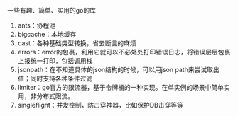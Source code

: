 一些有趣、简单、实用的go的库
1. ants：协程池
2. bigcache：本地缓存
3. cast：各种基础类型转换，省去断言的麻烦
4. errors：error的包裹，利用它就可以不必处处打印错误日志，将错误层层包裹上报统一打印，包括调用栈
5. jsonpath：在不知道具体的json结构的时候，可以用json path来尝试取出值；同时支持各种条件过滤
6. limiter：go官方的限流器，基于令牌桶的一种实现。在单实例的场景中简单实用，非分布式限流。
7. singleflight：并发控制，防击穿神器，比如保护DB击穿等等
